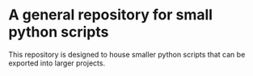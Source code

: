 # A general repository for small python scripts

This repository is designed to house smaller python scripts that can be exported into larger projects.